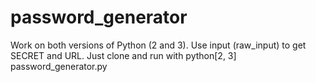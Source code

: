# password_generator
Work on both versions of Python (2 and 3). Use input (raw_input) to get SECRET and URL. Just clone and run with python[2, 3] password_generator.py
